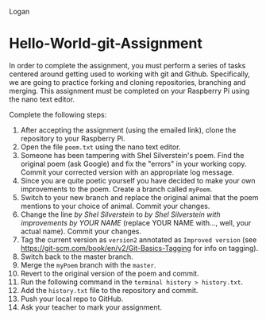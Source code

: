 Logan

# Hello-World-git-Assignment
In order to complete the assignment, you must perform a series of tasks centered around getting used to working with git and Github. Specifically, we are going to practice forking and cloning repositories, branching and merging. This assignment must be completed on your Raspberry Pi using the nano text editor. 

Complete the following steps:

1. After accepting the assignment (using the emailed link), clone the repository to your Raspberry Pi.
2. Open the file `poem.txt` using the nano text editor.
3. Someone has been tampering with Shel Silverstein's poem. Find the original poem (ask Google) and fix the "errors" in your working copy. Commit your corrected version with an appropriate log message.
4. Since you are quite poetic yourself you have decided to make your own improvements to the poem. Create a branch called `myPoem`.
5. Switch to your new branch and replace the original animal that the poem mentions to your choice of animal. Commit your changes.
6. Change the line *by Shel Silverstein* to *by Shel Silverstein with improvements by YOUR NAME* (replace YOUR NAME with..., well, your actual name). Commit your changes.
7. Tag the current version as `version2` annotated as `Improved version` (see https://git-scm.com/book/en/v2/Git-Basics-Tagging for info on tagging).
8. Switch back to the master branch.
9. Merge the `myPoem` branch with the `master`.
10. Revert to the original version of the poem and commit.
11. Run the following command in the `terminal history > history.txt`.
12. Add the `history.txt` file to the repository and commit.
13. Push your local repo to GitHub.
14. Ask your teacher to mark your assignment.
 
